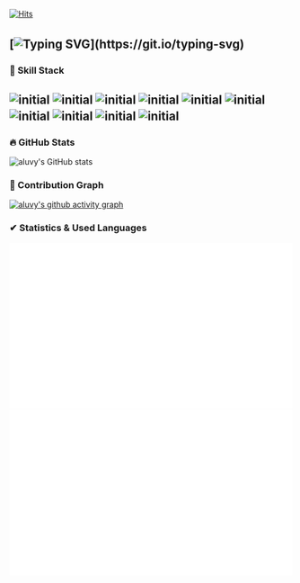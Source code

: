 <!--
**aluvy/aluvy** is a ✨ _special_ ✨ repository because its `README.md` (this file) appears on your GitHub profile.
 
Here are some ideas to get you started:

- 🔭 I’m currently working on ...
- 🌱 I’m currently learning ...
- 👯 I’m looking to collaborate on ...
- 🤔 I’m looking for help with ...
- 💬 Ask me about ...
- 📫 How to reach me: ...
- 😄 Pronouns: ...
- ⚡ Fun fact: ...
-->



[![Hits](https://hits.seeyoufarm.com/api/count/incr/badge.svg?url=https%3A%2F%2Fgithub.com%2Faluvy&count_bg=%23E582D8&title_bg=%23193549&icon=github.svg&icon_color=%23FFFFFF&title=hits&edge_flat=false)](https://hits.seeyoufarm.com)

[![Typing SVG](https://readme-typing-svg.herokuapp.com?font=Fira+Code&weight=600&duration=3000&pause=5000&color=033963&width=435&lines=Hi%F0%9F%96%90+Thank+you+for+visiting+GitHub.)](https://git.io/typing-svg)
　
---
   
### 👻 Skill Stack
![initial](https://img.shields.io/badge/html5-f44b21?style=flat-square&logo=html5&logoColor=white) ![initial](https://img.shields.io/badge/css3-3492ff?style=flat-square&logo=css3&logoColor=white) ![initial](https://img.shields.io/badge/Javascript-fecc00?style=flat-square&logo=javascript&logoColor=white) ![initial](https://img.shields.io/badge/jquery-3484d2?style=flat-square&logo=jquery&logoColor=white) ![initial](https://img.shields.io/badge/json-21c25e?style=flat-square&logo=json&logoColor=white) ![initial](https://img.shields.io/badge/react-48cef7?style=flat-square&logo=react&logoColor=white) ![initial](https://img.shields.io/badge/bootstrap-7952b3?style=flat-square&logo=bootstrap&logoColor=white) ![initial](https://img.shields.io/badge/wordpress-005571?style=flat-square&logo=wordpress&logoColor=white) ![initial](https://img.shields.io/badge/photoshop-148eff?style=flat-square&logo=adobephotoshop&logoColor=white) ![initial](https://img.shields.io/badge/illustrator-ff9a00?style=flat-square&logo=adobeillustrator&logoColor=white)
　
---
   
### 🔥 GitHub Stats
![aluvy's GitHub stats](https://github-readme-stats.vercel.app/api?username=aluvy&hide=contribs,prs&show_icons=true&&theme=cobalt)


### 🌱 Contribution Graph
[![aluvy's github activity graph](https://github-readme-activity-graph.cyclic.app/graph?username=aluvy&theme=onedark&radius=16)](https://github.com/ashutosh00710/github-readme-activity-graph)

<!--
[![aluvy's github activity graph](https://activity-graph.herokuapp.com/graph?username=aluvy&theme=onedark&radius=16)](https://github.com/aluvy/github-readme-activity-graph)
-->

<!--
<a href='https://github.com/aluvy/github-stats-transparent'>
-->

### ✔ Statistics & Used Languages
![](https://github.com/aluvy/github-stats-transparent/blob/output/generated/overview.svg)
![](https://github.com/aluvy/github-stats-transparent/blob/output/generated/languages.svg)

<!--
<a href="2">
   <img src="https://raw.githubusercontent.com/aluvy/github-stats-transparent/output/generated/overview.svg" width="49.2%" />

   
   <img src="https://raw.githubusercontent.com/aluvy/github-stats-transparent/output/generated/languages.svg" width="49.2%" />
</a>
-->
